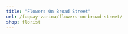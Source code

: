 ```yaml
---
title: "Flowers On Broad Street"
url: /fuquay-varina/flowers-on-broad-street/
shop: florist
---
```

